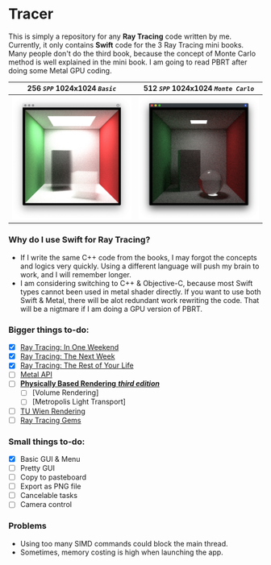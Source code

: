 # Tracer
This is simply a repository for any **Ray Tracing** code written by me. Currently, it only contains **Swift** code for the 3 Ray Tracing mini books. Many people don't do the third book, because the concept of Monte Carlo method is well explained in the mini book. I am going to read PBRT after doing some Metal GPU coding. 

256 *`SPP`* 1024x1024 *`Basic`*  | 512 *`SPP`* 1024x1024 *`Monte Carlo`*
:---:|:---:
![](Captures/capture_c.png) | ![](Captures/capture_d.png)


### Why do I use Swift for Ray Tracing?
- If I write the same C++ code from the books, I may forgot the concepts and logics very quickly. Using a different language will push my brain to work, and I will remember longer. 
- I am considering switching to C++ & Objective-C, because most Swift types cannot been used in metal shader directly. If you want to use both Swift & Metal, there will be alot redundant work rewriting the code. That will be a nigtmare if I am doing a GPU version of PBRT.

### Bigger things to-do:
- [x] [Ray Tracing: In One Weekend](https://raytracing.github.io/books/RayTracingInOneWeekend.html)
- [x] [Ray Tracing: The Next Week](https://raytracing.github.io/books/RayTracingTheNextWeek.html)
- [x] [Ray Tracing: The Rest of Your Life](https://raytracing.github.io/books/RayTracingTheRestOfYourLife.html)
- [ ] [Metal API](https://developer.apple.com/documentation/metal)
- [ ] [**Physically Based Rendering** __*third edition*__](http://www.pbr-book.org/)
    - [ ] [Volume Rendering]
    - [ ] [Metropolis Light Transport]
   
- [ ] [TU Wien Rendering](https://www.cg.tuwien.ac.at/courses/Rendering/VU.SS2020.html)
- [ ] [Ray Tracing Gems](https://www.realtimerendering.com/raytracinggems/)

### Small things to-do:
- [x] Basic GUI & Menu
- [ ] Pretty GUI 
- [ ] Copy to pasteboard
- [ ] Export as PNG file
- [ ] Cancelable tasks 
- [ ] Camera control

### Problems
- Using too many SIMD commands could block the main thread.
- Sometimes, memory costing is high when launching the app.
